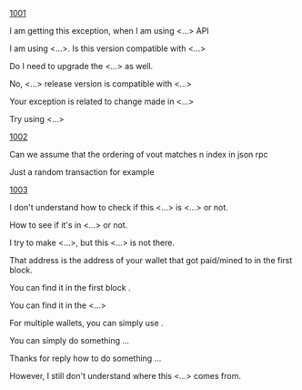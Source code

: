 
[1001](https://stackoverflow.com/questions/48856009/is-spring-data-mongodb-1-10-7-is-compatible-with-mongo-v3-6-0)

I am getting this exception, when I am using <...> API

I am using <...>. Is this version compatible with <...>

Do I need to upgrade the <...> as well.

No, <...> release version is compatible with <...>

Your exception is related to change made in <...>

Try using <...>

[1002](https://bitcoin.stackexchange.com/questions/25549/can-we-assume-that-the-ordering-of-vout-matches-n-index-in-json-rpc?rq=1)

Can we assume that the ordering of vout matches n index in json rpc

Just a random transaction for example

[1003](https://stackoverflow.com/questions/48796463/bitcoin-cli-how-to-create-a-wallet-and-utxo-address)

I don't understand how to check if this <...> is <...> or not.

How to see if it's in <...> or not.

I try to make <...>, but this <...> is not there.

That address is the address of your wallet that got paid/mined to in the first block.

You can find it in the first block .

You can find it in the <...>

For multiple wallets, you can simply use .

You can simply do something ...

Thanks for reply how to do something ...

However, I still don't understand where this <...> comes from.
